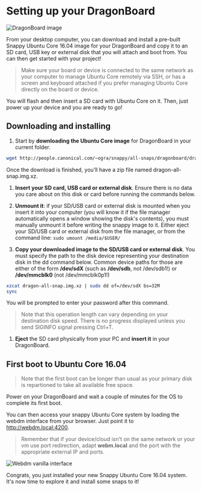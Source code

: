 # Setting up your DragonBoard

![DragonBoard image](https://raw.githubusercontent.com/ubuntu-core/snappy-dev-website/master/src/img/devices/dragonboard.png "DragonBoard image")

From your desktop computer, you can download and install a pre-built Snappy Ubuntu Core 16.04 image for your DragonBoard and copy it to an SD card, USB key or external disk that you will attach and boot from. You can then get started with your project!

> Make sure your board or device is connected to the same network as your computer to manage Ubuntu Core remotely via SSH, or has a screen and keyboard attached if you prefer managing Ubuntu Core directly on the board or device.

You will flash and then insert a SD card with Ubuntu Core on it. Then, just power up your device and you are ready to go!


## Downloading and installing

1. Start by **downloading the Ubuntu Core image** for DragonBoard in your current folder.
```sh
wget http://people.canonical.com/~ogra/snappy/all-snaps/dragonboard/dragon-all-snap.img.xz
```
Once the download is finished, you’ll have a zip file named dragon-all-snap.img.xz.

1. **Insert your SD card, USB card or external disk**. Ensure there is no data you care about on this disk or card before running the commands below.

1. **Unmount it**: if your SD/USB card or external disk is mounted when you insert it into your computer (you will know it if the file manager automatically opens a window showing the disk's contents), you must manually unmount it before writing the snappy image to it. Either eject your SD/USB card or external disk from the file manager, or from the command line: `sudo umount /media/$USER/`

1. **Copy your downloaded image to the SD/USB card or external disk**. You must specify the path to the disk device representing your destination disk in the dd command below. Common device paths for those are either of the form **/dev/sdX** (such as **/dev/sdb**, not /dev/sdb1!) or **/dev/mmcblk0** (not /dev/mmcblk0p1!)
```sh
xzcat dragon-all-snap.img.xz | sudo dd of=/dev/sdX bs=32M
sync
```
 You will be prompted to enter your password after this command.

 > Note that this operation length can vary depending on your destination disk speed. There is no progress displayed unless you send SIGINFO signal pressing Ctrl+T.

1. **Eject** the SD card physically from your PC and **insert it** in your DragonBoard.

## First boot to Ubuntu Core 16.04

> Note that the first boot can be longer than usual as your primary disk is repartioned to take all available free space.

Power on your DragonBoard and wait a couple of minutes for the OS to complete its first boot.

You can then access your snappy Ubuntu Core system by loading the webdm interface from your browser. Just point it to
http://webdm.local:4200.

> Remember that if your device/cloud isn't on the same network or your vm use port redirection, adapt **webm.local** and
> the port with the appropriate external IP and ports.

![Webdm vanilla interface](https://raw.githubusercontent.com/ubuntu-core/snappy-dev-website/master/src/img/setup/webdm.png)



Congrats, you just installed your new Snappy Ubuntu Core 16.04 system. It's now time to explore it and
install some snaps to it!
